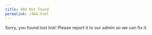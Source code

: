 ```yaml
---
title: 404 Not Found
permalink: /404.html
---
```


Sorry, you found lost link! Please report it to our admin so we can fix it.

